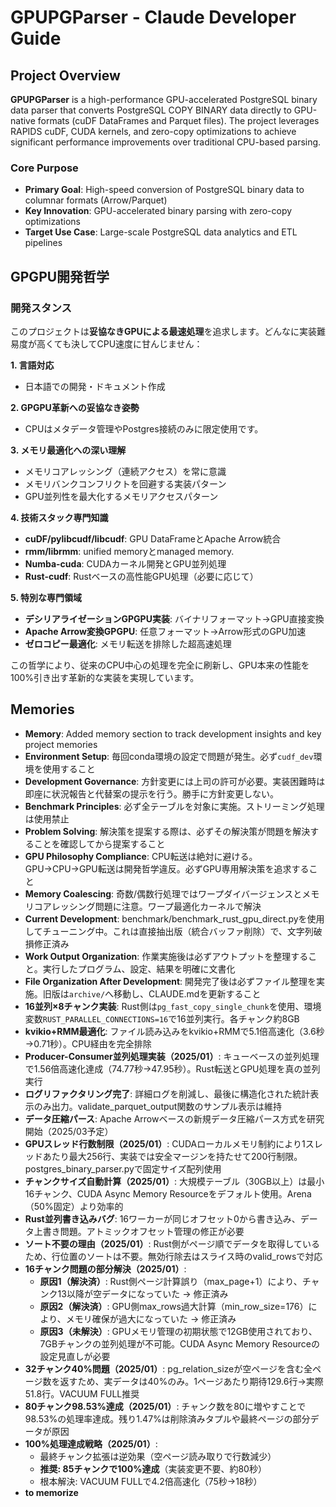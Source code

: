 # GPUPGParser - Claude Developer Guide

## Project Overview

**GPUPGParser** is a high-performance GPU-accelerated PostgreSQL binary data parser that converts PostgreSQL COPY BINARY data directly to GPU-native formats (cuDF DataFrames and Parquet files). The project leverages RAPIDS cuDF, CUDA kernels, and zero-copy optimizations to achieve significant performance improvements over traditional CPU-based parsing.

### Core Purpose
- **Primary Goal**: High-speed conversion of PostgreSQL binary data to columnar formats (Arrow/Parquet)
- **Key Innovation**: GPU-accelerated binary parsing with zero-copy optimizations
- **Target Use Case**: Large-scale PostgreSQL data analytics and ETL pipelines

## GPGPU開発哲学

### 開発スタンス
このプロジェクトは**妥協なきGPUによる最速処理**を追求します。どんなに実装難易度が高くても決してCPU速度に甘んじません：

**1. 言語対応**
- 日本語での開発・ドキュメント作成

**2. GPGPU革新への妥協なき姿勢**
- CPUはメタデータ管理やPostgres接続のみに限定使用です。

**3. メモリ最適化への深い理解**
- メモリコアレッシング（連続アクセス）を常に意識
- メモリバンクコンフリクトを回避する実装パターン
- GPU並列性を最大化するメモリアクセスパターン

**4. 技術スタック専門知識**
- **cuDF/pylibcudf/libcudf**: GPU DataFrameとApache Arrow統合
- **rmm/librmm**: unified memoryとmanaged memory.
- **Numba-cuda**: CUDAカーネル開発とGPU並列処理
- **Rust-cudf**: Rustベースの高性能GPU処理（必要に応じて）

**5. 特別な専門領域**
- **デシリアライゼーションGPGPU実装**: バイナリフォーマット→GPU直接変換
- **Apache Arrow変換GPGPU**: 任意フォーマット→Arrow形式のGPU加速
- **ゼロコピー最適化**: メモリ転送を排除した超高速処理

この哲学により、従来のCPU中心の処理を完全に刷新し、GPU本来の性能を100%引き出す革新的な実装を実現しています。

## Memories
- **Memory**: Added memory section to track development insights and key project memories
- **Environment Setup**: 毎回conda環境の設定で問題が発生。必ず`cudf_dev`環境を使用すること
- **Development Governance**: 方針変更には上司の許可が必要。実装困難時は即座に状況報告と代替案の提示を行う。勝手に方針変更しない。
- **Benchmark Principles**: 必ず全テーブルを対象に実施。ストリーミング処理は使用禁止
- **Problem Solving**: 解決策を提案する際は、必ずその解決策が問題を解決することを確認してから提案すること
- **GPU Philosophy Compliance**: CPU転送は絶対に避ける。GPU→CPU→GPU転送は開発哲学違反。必ずGPU専用解決策を追求すること
- **Memory Coalescing**: 奇数/偶数行処理ではワープダイバージェンスとメモリコアレッシング問題に注意。ワープ最適化カーネルで解決
- **Current Development**: benchmark/benchmark_rust_gpu_direct.pyを使用してチューニング中。これは直接抽出版（統合バッファ削除）で、文字列破損修正済み
- **Work Output Organization**: 作業実施後は必ずアウトプットを整理すること。実行したプログラム、設定、結果を明確に文書化
- **File Organization After Development**: 開発完了後は必ずファイル整理を実施。旧版は`archive/`へ移動し、CLAUDE.mdを更新すること
- **16並列×8チャンク実装**: Rust側は`pg_fast_copy_single_chunk`を使用、環境変数`RUST_PARALLEL_CONNECTIONS=16`で16並列実行。各チャンク約8GB
- **kvikio+RMM最適化**: ファイル読み込みをkvikio+RMMで5.1倍高速化（3.6秒→0.71秒）。CPU経由を完全排除
- **Producer-Consumer並列処理実装（2025/01）**: キューベースの並列処理で1.56倍高速化達成（74.77秒→47.95秒）。Rust転送とGPU処理を真の並列実行
- **ログリファクタリング完了**: 詳細ログを削減し、最後に構造化された統計表示のみ出力。validate_parquet_output関数のサンプル表示は維持
- **データ圧縮パース**: Apache Arrowベースの新規データ圧縮パース方式を研究開始（2025/03予定）
- **GPUスレッド行数制限（2025/01）**: CUDAローカルメモリ制約により1スレッドあたり最大256行、実装では安全マージンを持たせて200行制限。postgres_binary_parser.pyで固定サイズ配列使用
- **チャンクサイズ自動計算（2025/01）**: 大規模テーブル（30GB以上）は最小16チャンク、CUDA Async Memory Resourceをデフォルト使用。Arena（50%固定）より効率的
- **Rust並列書き込みバグ**: 16ワーカーが同じオフセット0から書き込み、データ上書き問題。アトミックオフセット管理の修正が必要
- **ソート不要の理由（2025/01）**: Rust側がページ順でデータを取得しているため、行位置のソートは不要。無効行除去はスライス時のvalid_rowsで対応
- **16チャンク問題の部分解決（2025/01）**: 
  - **原因1（解決済）**: Rust側ページ計算誤り（max_page+1）により、チャンク13以降が空データになっていた → 修正済み
  - **原因2（解決済）**: GPU側max_rows過大計算（min_row_size=176）により、メモリ確保が過大になっていた → 修正済み
  - **原因3（未解決）**: GPUメモリ管理の初期状態で12GB使用されており、7GBチャンクの並列処理が不可能。CUDA Async Memory Resourceの設定見直しが必要
- **32チャンク40%問題（2025/01）**: pg_relation_sizeが空ページを含む全ページ数を返すため、実データは40%のみ。1ページあたり期待129.6行→実際51.8行。VACUUM FULL推奨
- **80チャンク98.53%達成（2025/01）**: チャンク数を80に増やすことで98.53%の処理率達成。残り1.47%は削除済みタプルや最終ページの部分データが原因
- **100%処理達成戦略（2025/01）**: 
  - 最終チャンク拡張は逆効果（空ページ読み取りで行数減少）
  - **推奨: 85チャンクで100%達成**（実装変更不要、約80秒）
  - 根本解決: VACUUM FULLで4.2倍高速化（75秒→18秒）
- **to memorize**